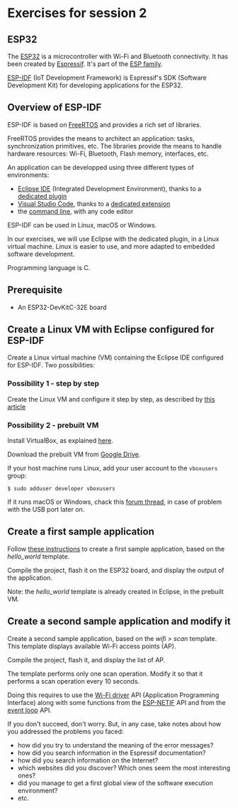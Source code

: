 # Exercises for session 2

## ESP32

The [ESP32](https://www.espressif.com/en/products/socs/esp32) is a microcontroller with Wi-Fi and Bluetooth connectivity. It has been created by [Espressif](https://www.espressif.com/en). It's part of the [ESP family](https://pascalbod.github.io/iot-en-presentation/connectedDevice.html#/4/38).

[ESP-IDF](https://www.espressif.com/en/products/sdks/esp-idf) (IoT Development Framework) is Espressif's SDK (Software Development Kit) for developing applications for the ESP32.

## Overview of ESP-IDF

ESP-IDF is based on [FreeRTOS](https://www.freertos.org/) and provides a rich set of libraries.

FreeRTOS provides the means to architect an application: tasks, synchronization primitives, etc. The libraries provide the means to handle hardware resources: Wi-Fi, Bluetooth, Flash memory, interfaces, etc.

An application can be developped using three different types of environments:

* [Eclipse IDE](https://www.eclipse.org/ide/) (Integrated Development Environment), thanks to a [dedicated plugin](https://github.com/espressif/idf-eclipse-plugin/blob/master/README.md)
* [Visual Studio Code](https://code.visualstudio.com/), thanks to a [dedicated extension](https://marketplace.visualstudio.com/items?itemName=espressif.esp-idf-extension)
* the [command line](https://docs.espressif.com/projects/esp-idf/en/latest/esp32/get-started/linux-macos-setup.html), with any code editor

ESP-IDF can be used in Linux, macOS or Windows.

In our exercises, we will use Eclipse with the dedicated plugin, in a Linux virtual machine. Linux is easier to use, and more adapted to embedded software development.

Programming language is C.

## Prerequisite

* An ESP32-DevKitC-32E board

## Create a Linux VM with Eclipse configured for ESP-IDF

Create a Linux virtual machine (VM) containing the Eclipse IDE configured for ESP-IDF. Two possibilities:

### Possibility 1 - step by step

Create the Linux VM and configure it step by step, as described by [this article](https://github.com/PascalBod/lm-esp32-eclipse)

### Possibility 2 - prebuilt VM

Install VirtualBox, as explained [here](https://github.com/PascalBod/lm-vm#virtualbox-installation).

Download the prebuilt VM from [Google Drive](https://drive.google.com/file/d/1fywW3ImaU_9D1ZQVogXougMhSMqiRUao/view?usp=sharing).

If your host machine runs Linux, add your user account to the `vboxusers` group:

```shell
$ sudo adduser developer vboxusers
```

If it runs macOS or Windows, chack this [forum thread](https://forums.virtualbox.org/viewtopic.php?f=35&t=82639), in case of problem with the USB port later on.

## Create a first sample application

Follow [these instructions](https://github.com/PascalBod/lm-esp32-eclipse#sample-application) to create a first sample application, based on the *hello_world* template.

Compile the project, flash it on the ESP32 board, and display the output of the application.

Note: the *hello_world* template is already created in Eclipse, in the prebuilt VM.

## Create a second sample application and modify it

Create a second sample application, based on the *wifi > scan* template. This template displays available Wi-Fi access points (AP).

Compile the project, flash it, and display the list of AP.

The template performs only one scan operation. Modify it so that it performs a scan operation every 10 seconds.

Doing this requires to use the [Wi-Fi driver](https://docs.espressif.com/projects/esp-idf/en/v4.4/esp32/api-guides/wifi.html) API (Application Programming Interface) along with some functions from the [ESP-NETIF](https://docs.espressif.com/projects/esp-idf/en/v4.4/esp32/api-reference/network/esp_netif.html) API and from the [event loop](https://docs.espressif.com/projects/esp-idf/en/v4.4/esp32/api-reference/system/esp_event.html) API. 

If you don't succeed, don't worry. But, in any case, take notes about how you addressed the problems you faced:

* how did you try to understand the meaning of the error messages?
* how did you search information in the Espressif documentation?
* how did you search information on the Internet?
* which websites did you discover? Which ones seem the most interesting ones?
* did you manage to get a first global view of the software execution environment?
* etc.